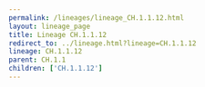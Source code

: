 ```yaml
---
permalink: /lineages/lineage_CH.1.1.12.html
layout: lineage_page
title: Lineage CH.1.1.12
redirect_to: ../lineage.html?lineage=CH.1.1.12
lineage: CH.1.1.12
parent: CH.1.1
children: ['CH.1.1.12']
---
```

